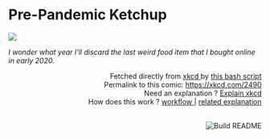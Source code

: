 # <b>Pre-Pandemic Ketchup</b>

[![](https://imgs.xkcd.com/comics/pre_pandemic_ketchup.png)](https://xkcd.com/2490)

<i>I wonder what year I&#39;ll discard the last weird food item that I bought online in early 2020.</i>

<div align="right">
  Fetched directly from
  <a href="https://xkcd.com">
    xkcd
  </a>
  by
  <a href="https://github.com/Vanille-N/Vanille-N/blob/master/fetch">
    this bash script
  </a>
</div>
<div align="right">
  Permalink to this comic:
  <a href="https://xkcd.com/2490">
    https://xkcd.com/2490
  </a>
</div>
<div align="right">
  Need an explanation ?
  <a href="https://www.explainxkcd.com/wiki/index.php/2490">
    Explain xkcd
  </a>
</div>
<div align="right">
  How does this work ?
  <a href="https://github.com/Vanille-N/Vanille-N/blob/master/.github/workflows/build.yml">
    workflow
  </a>
  |
  <a href="https://simonwillison.net/2020/Jul/10/self-updating-profile-readme/">
    related explanation
  </a>
</div><br>

<a href="https://github.com/Vanille-N/Vanille-N/actions"><img src="https://github.com/Vanille-N/Vanille-N/workflows/Build%20README/badge.svg" align="right" alt="Build README"></a>
